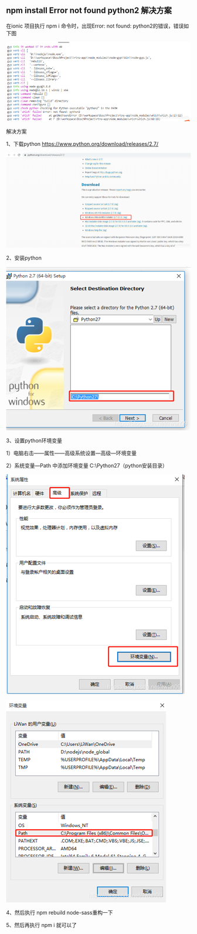 ## npm install Error not found python2 解决方案

在ionic 项目执行 npm i 命令时，出现Error: not found: python2的错误，错误如下图

![](../../assets/1659272792386.png)



解决方案



1、下载python   https://www.python.org/download/releases/2.7/ 

![](../../assets/1659272792398.png)





2、安装python

![](../../assets/1659272792414.png)





3、设置python环境变量



1）电脑右击——属性——高级系统设置—高级—环境变量 



2）系统变量—Path 中添加环境变量 C:\Python27（python安装目录）

![](../../assets/1659272792429.png)



![](../../assets/1659272792445.png)



4、然后执行 npm rebuild node-sass重构一下



5、然后再执行 npm i 就可以了

